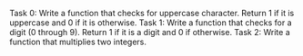 Task 0: Write a function that checks for uppercase character. Return 1 if it is uppercase and 0 if it is otherwise.
Task 1: Write a function that checks for a digit (0 through 9). Return 1 if it is a digit and 0 if otherwise.
Task 2: Write a function that multiplies two integers.

